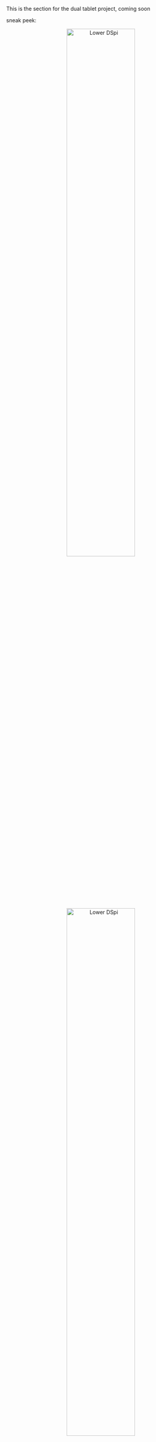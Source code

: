 This is the section for the dual tablet project, coming soon

sneak peek: 
<div align="center">
  <img src="https://i.imgur.com/bFSAm7s.png" alt="Lower DSpi" width="60%">
</div>

<div align="center">
  <img src="https://i.imgur.com/SqIeMea.jpeg" alt="Lower DSpi" width="60%">
</div>
